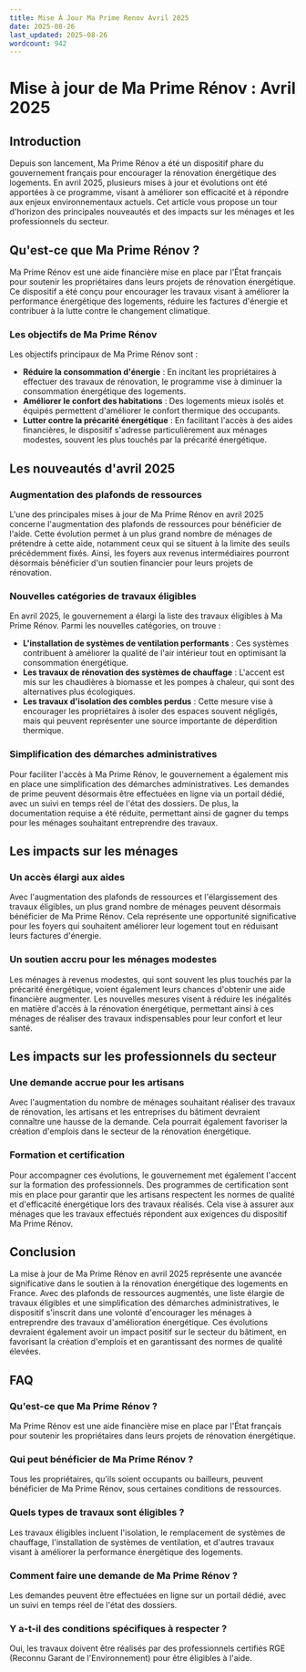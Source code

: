 ```yaml
---
title: Mise À Jour Ma Prime Renov Avril 2025
date: 2025-08-26
last_updated: 2025-08-26
wordcount: 942
---
```


# Mise à jour de Ma Prime Rénov : Avril 2025

## Introduction

Depuis son lancement, Ma Prime Rénov a été un dispositif phare du gouvernement français pour encourager la rénovation énergétique des logements. En avril 2025, plusieurs mises à jour et évolutions ont été apportées à ce programme, visant à améliorer son efficacité et à répondre aux enjeux environnementaux actuels. Cet article vous propose un tour d'horizon des principales nouveautés et des impacts sur les ménages et les professionnels du secteur.

## Qu'est-ce que Ma Prime Rénov ?

Ma Prime Rénov est une aide financière mise en place par l'État français pour soutenir les propriétaires dans leurs projets de rénovation énergétique. Ce dispositif a été conçu pour encourager les travaux visant à améliorer la performance énergétique des logements, réduire les factures d'énergie et contribuer à la lutte contre le changement climatique.

### Les objectifs de Ma Prime Rénov

Les objectifs principaux de Ma Prime Rénov sont :

- **Réduire la consommation d'énergie** : En incitant les propriétaires à effectuer des travaux de rénovation, le programme vise à diminuer la consommation énergétique des logements.
- **Améliorer le confort des habitations** : Des logements mieux isolés et équipés permettent d'améliorer le confort thermique des occupants.
- **Lutter contre la précarité énergétique** : En facilitant l'accès à des aides financières, le dispositif s'adresse particulièrement aux ménages modestes, souvent les plus touchés par la précarité énergétique.

## Les nouveautés d'avril 2025

### Augmentation des plafonds de ressources

L'une des principales mises à jour de Ma Prime Rénov en avril 2025 concerne l'augmentation des plafonds de ressources pour bénéficier de l'aide. Cette évolution permet à un plus grand nombre de ménages de prétendre à cette aide, notamment ceux qui se situent à la limite des seuils précédemment fixés. Ainsi, les foyers aux revenus intermédiaires pourront désormais bénéficier d'un soutien financier pour leurs projets de rénovation.

### Nouvelles catégories de travaux éligibles

En avril 2025, le gouvernement a élargi la liste des travaux éligibles à Ma Prime Rénov. Parmi les nouvelles catégories, on trouve :

- **L'installation de systèmes de ventilation performants** : Ces systèmes contribuent à améliorer la qualité de l'air intérieur tout en optimisant la consommation énergétique.
- **Les travaux de rénovation des systèmes de chauffage** : L'accent est mis sur les chaudières à biomasse et les pompes à chaleur, qui sont des alternatives plus écologiques.
- **Les travaux d'isolation des combles perdus** : Cette mesure vise à encourager les propriétaires à isoler des espaces souvent négligés, mais qui peuvent représenter une source importante de déperdition thermique.

### Simplification des démarches administratives

Pour faciliter l'accès à Ma Prime Rénov, le gouvernement a également mis en place une simplification des démarches administratives. Les demandes de prime peuvent désormais être effectuées en ligne via un portail dédié, avec un suivi en temps réel de l'état des dossiers. De plus, la documentation requise a été réduite, permettant ainsi de gagner du temps pour les ménages souhaitant entreprendre des travaux.

## Les impacts sur les ménages

### Un accès élargi aux aides

Avec l'augmentation des plafonds de ressources et l'élargissement des travaux éligibles, un plus grand nombre de ménages peuvent désormais bénéficier de Ma Prime Rénov. Cela représente une opportunité significative pour les foyers qui souhaitent améliorer leur logement tout en réduisant leurs factures d'énergie.

### Un soutien accru pour les ménages modestes

Les ménages à revenus modestes, qui sont souvent les plus touchés par la précarité énergétique, voient également leurs chances d'obtenir une aide financière augmenter. Les nouvelles mesures visent à réduire les inégalités en matière d'accès à la rénovation énergétique, permettant ainsi à ces ménages de réaliser des travaux indispensables pour leur confort et leur santé.

## Les impacts sur les professionnels du secteur

### Une demande accrue pour les artisans

Avec l'augmentation du nombre de ménages souhaitant réaliser des travaux de rénovation, les artisans et les entreprises du bâtiment devraient connaître une hausse de la demande. Cela pourrait également favoriser la création d'emplois dans le secteur de la rénovation énergétique.

### Formation et certification

Pour accompagner ces évolutions, le gouvernement met également l'accent sur la formation des professionnels. Des programmes de certification sont mis en place pour garantir que les artisans respectent les normes de qualité et d'efficacité énergétique lors des travaux réalisés. Cela vise à assurer aux ménages que les travaux effectués répondent aux exigences du dispositif Ma Prime Rénov.

## Conclusion

La mise à jour de Ma Prime Rénov en avril 2025 représente une avancée significative dans le soutien à la rénovation énergétique des logements en France. Avec des plafonds de ressources augmentés, une liste élargie de travaux éligibles et une simplification des démarches administratives, le dispositif s'inscrit dans une volonté d'encourager les ménages à entreprendre des travaux d'amélioration énergétique. Ces évolutions devraient également avoir un impact positif sur le secteur du bâtiment, en favorisant la création d'emplois et en garantissant des normes de qualité élevées.

## FAQ

### Qu'est-ce que Ma Prime Rénov ?

Ma Prime Rénov est une aide financière mise en place par l'État français pour soutenir les propriétaires dans leurs projets de rénovation énergétique.

### Qui peut bénéficier de Ma Prime Rénov ?

Tous les propriétaires, qu'ils soient occupants ou bailleurs, peuvent bénéficier de Ma Prime Rénov, sous certaines conditions de ressources.

### Quels types de travaux sont éligibles ?

Les travaux éligibles incluent l'isolation, le remplacement de systèmes de chauffage, l'installation de systèmes de ventilation, et d'autres travaux visant à améliorer la performance énergétique des logements.

### Comment faire une demande de Ma Prime Rénov ?

Les demandes peuvent être effectuées en ligne sur un portail dédié, avec un suivi en temps réel de l'état des dossiers.

### Y a-t-il des conditions spécifiques à respecter ?

Oui, les travaux doivent être réalisés par des professionnels certifiés RGE (Reconnu Garant de l'Environnement) pour être éligibles à l'aide.